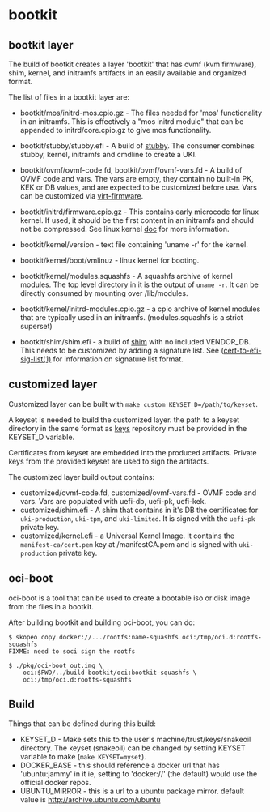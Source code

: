 # bootkit

## bootkit layer
The build of bootkit creates a layer 'bootkit' that has ovmf (kvm firmware), shim, kernel, and initramfs artifacts in an easily available and organized format.

The list of files in a bootkit layer are:

 * bootkit/mos/initrd-mos.cpio.gz - The files needed for 'mos' functionality in an initramfs. This is effectively a "mos initrd module" that can be appended to initrd/core.cpio.gz to give mos functionality.

 * bootkit/stubby/stubby.efi - A build of [stubby](https://github.com/puzzleos/stubby). The consumer combines stubby, kernel, initramfs and cmdline to create a UKI.

 * bootkit/ovmf/ovmf-code.fd, bootkit/ovmf/ovmf-vars.fd - A build of OVMF code and vars.  The vars are empty, they contain no built-in PK, KEK or DB values, and are expected to be customized before use.  Vars can be customized via [virt-firmware](https://pypi.org/project/virt-firmware/).

 * bootkit/initrd/firmware.cpio.gz - This contains early microcode for linux kernel.  If used, it should be the first content in an initramfs and should not be compressed.  See linux kernel [doc](https://github.com/torvalds/linux/blob/master/Documentation/arch/x86/microcode.rst) for more information.

 * bootkit/kernel/version - text file containing 'uname -r' for the kernel.

 * bootkit/kernel/boot/vmlinuz - linux kernel for booting.

 * bootkit/kernel/modules.squashfs - A squashfs archive of kernel modules.  The top level directory in it is the output of `uname -r`. It can be directly consumed by mounting over /lib/modules.

 * bootkit/kernel/initrd-modules.cpio.gz - a cpio archive of kernel modules that are typically used in an initramfs. (modules.squashfs is a strict superset)

 * bootkit/shim/shim.efi - a build of [shim](https://github.com/rhboot/shim) with no included VENDOR_DB.  This needs to be customized by adding a signature list. See ([cert-to-efi-sig-list(1)](https://manpages.ubuntu.com/manpages/jammy/man1/cert-to-efi-sig-list.1.html) for information on signature list format.

## customized layer
Customized layer can be built with `make custom KEYSET_D=/path/to/keyset`.

A keyset is needed to build the customized layer. the path to a keyset directory in the same format as [keys](https://github.com/project-machine/keys/) repository must be provided in the KEYSET_D variable.

Certificates from keyset are embedded into the produced artifacts. Private keys from the provided keyset are used to sign the artifacts.

The customized layer build output contains:

 * customized/ovmf-code.fd, customized/ovmf-vars.fd - OVMF code and vars.  Vars are populated with uefi-db, uefi-pk, uefi-kek.
 * customized/shim.efi - A shim that contains in it's DB the certificates for `uki-production`, `uki-tpm`, and `uki-limited`.  It is signed with the `uefi-pk` private key.
 * customized/kernel.efi - a Universal Kernel Image.  It contains the `manifest-ca/cert.pem` key at /manifestCA.pem and is signed with `uki-production` private key.


## oci-boot
oci-boot is a tool that can be used to create a bootable iso or disk image from the
files in a bootkit.

After building bootkit and building oci-boot, you can do:

    $ skopeo copy docker://.../rootfs:name-squashfs oci:/tmp/oci.d:rootfs-squashfs
    FIXME: need to soci sign the rootfs

    $ ./pkg/oci-boot out.img \
        oci:$PWD/../build-bootkit/oci:bootkit-squashfs \
        oci:/tmp/oci.d:rootfs-squashfs


## Build
Things that can be defined during this build:
 * KEYSET_D - Make sets this to the user's machine/trust/keys/snakeoil
   directory.  The keyset (snakeoil) can be changed by setting KEYSET
   variable to make (`make KEYSET=myset`).
 * DOCKER_BASE - this should reference a docker url that has 'ubuntu:jammy' in it
   ie, setting to 'docker://' (the default) would use the official docker repos.
 * UBUNTU_MIRROR - this is a url to a ubuntu package mirror.
   default value is http://archive.ubuntu.com/ubuntu
